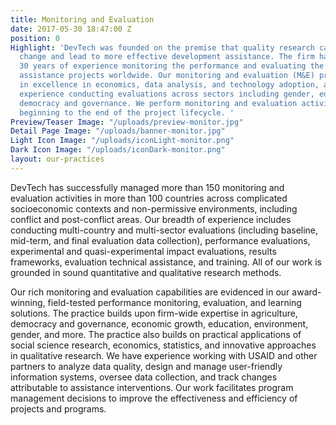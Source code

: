 ```yaml
---
title: Monitoring and Evaluation
date: 2017-05-30 18:47:00 Z
position: 0
Highlight: 'DevTech was founded on the premise that quality research can impact social
  change and lead to more effective development assistance. The firm has more than
  30 years of experience monitoring the performance and evaluating the impact of development
  assistance projects worldwide. Our monitoring and evaluation (M&E) practice is rooted
  in excellence in economics, data analysis, and technology adoption, and we have
  experience conducting evaluations across sectors including gender, education, and
  democracy and governance. We perform monitoring and evaluation activities from the
  beginning to the end of the project lifecycle. '
Preview/Teaser Image: "/uploads/preview-monitor.jpg"
Detail Page Image: "/uploads/banner-monitor.jpg"
Light Icon Image: "/uploads/iconLight-monitor.png"
Dark Icon Image: "/uploads/iconDark-monitor.png"
layout: our-practices
---
```


DevTech has successfully managed more than 150 monitoring and evaluation activities in more than 100 countries across complicated socioeconomic contexts and non-permissive environments, including conflict and post-conflict areas. Our breadth of experience includes conducting multi-country and multi-sector evaluations (including baseline, mid-term, and final evaluation data collection), performance evaluations, experimental and quasi-experimental impact evaluations, results frameworks, evaluation technical assistance, and training. All of our work is grounded in sound quantitative and qualitative research methods.

Our rich monitoring and evaluation capabilities are evidenced in our award-winning, field-tested performance monitoring, evaluation, and learning solutions. The practice builds upon firm-wide expertise in agriculture, democracy and governance, economic growth, education, environment, gender, and more.  The practice also builds on practical applications of social science research, economics, statistics, and innovative approaches in qualitative research. We have experience working with USAID and other partners to analyze data quality, design and manage user-friendly information systems, oversee data collection, and track changes attributable to assistance interventions. Our work facilitates program management decisions to improve the effectiveness and efficiency of projects and programs. 
